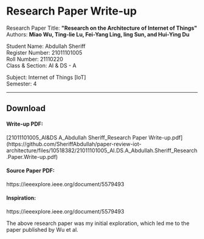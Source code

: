 # Research Paper Write-up

Research Paper Title: <b>"Research on the Architecture of Internet of Things"</b>
<br>
Authors: <b>Miao Wu, Ting-lie Lu, Fei-Yang Ling, ling Sun, and Hui-Ying Du</b>

Student Name: Abdullah Sheriff
<br>
Register Number: 21011101005
<br>
Roll Number: 21110220
<br>
Class & Section: AI & DS - A

Subject: Internet of Things [IoT]
<br>
Semester: 4

<hr>

<b><h2>Download</b></h2> 

<h4>Write-up PDF:</h4>
[21011101005_AI&DS A_Abdullah Sheriff_Research Paper Write-up.pdf](https://github.com/SheriffAbdullah/paper-review-iot-architecture/files/10518382/21011101005_AI.DS.A_Abdullah.Sheriff_Research.Paper.Write-up.pdf)

<h4> Source Paper PDF: </h4>
https://ieeexplore.ieee.org/document/5579493

<h4> Inspiration: </h4>
https://ieeexplore.ieee.org/document/5579493


The above research paper was my initial exploration, which led me to the paper published by Wu et al.


